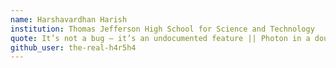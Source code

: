 ```yaml
---
name: Harshavardhan Harish
institution: Thomas Jefferson High School for Science and Technology 
quote: It’s not a bug – it’s an undocumented feature || Photon in a double-slit 
github_user: the-real-h4r5h4
---
```

